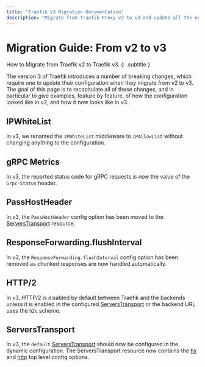 ```yaml
---
title: "Traefik V3 Migration Documentation"
description: "Migrate from Traefik Proxy v2 to v3 and update all the necessary configurations to take advantage of all the improvements. Read the technical documentation."
---
```


# Migration Guide: From v2 to v3

How to Migrate from Traefik v2 to Traefik v3.
{: .subtitle }

The version 3 of Traefik introduces a number of breaking changes,
which require one to update their configuration when they migrate from v2 to v3.
The goal of this page is to recapitulate all of these changes, and in particular to give examples,
feature by feature, of how the configuration looked like in v2, and how it now looks like in v3.

## IPWhiteList

In v3, we renamed the `IPWhiteList` middleware to `IPAllowList` without changing anything to the configuration. 

## gRPC Metrics

In v3, the reported status code for gRPC requests is now the value of the `Grpc-Status` header.    

## PassHostHeader

In v3, the `PassHostHeader` config option has been moved to the [ServersTransport](../routing/services/index.md#passhostheader) resource.

## ResponseForwarding.flushInterval

In v3, the `ResponseForwarding.flushInterval` config option has been removed as chunked responses are now handled automatically.

## HTTP/2

In v3, HTTP/2 is disabled by default between Traefik and the backends unless it is enabled in the configured [ServersTransport](../routing/services/index.md#passhostheader) 
or the backend URL uses the `h2c` scheme.

## ServersTransport

In v3, the `default` [ServersTransport](./routing/services/index.md) should now be configured in the dynamic configuration.
The ServersTransport resource now contains the [tls](../routing/services/index.md#tls) and [http](../routing/services/index.md#http) top level config options.  
